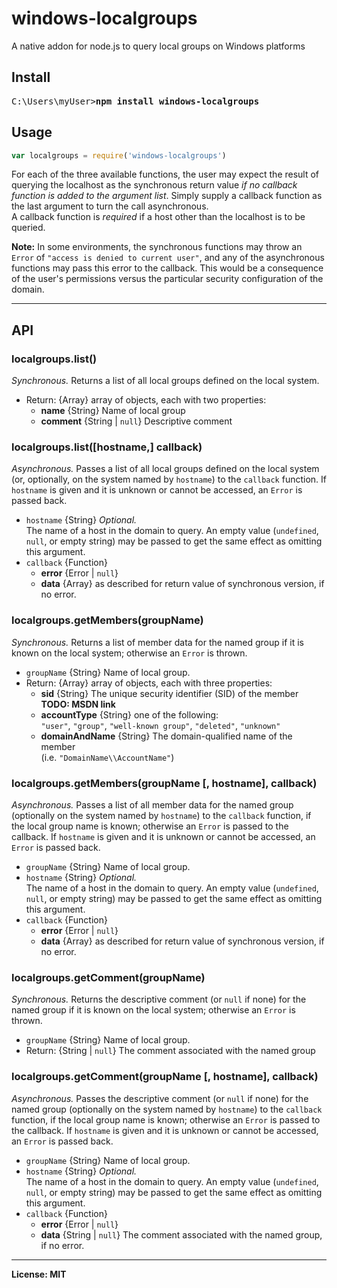 # windows-localgroups
A native addon for node.js to query local groups on Windows platforms

## Install
<pre>
C:\Users\myUser><b>npm install windows-localgroups</b>
</pre>

## Usage
```js
var localgroups = require('windows-localgroups')
```
For each of the three available functions, the user may expect the result of
querying the localhost as the synchronous return value *if no callback function
is added to the argument list*. Simply supply a callback function as the last
argument to turn the call asynchronous.  
A callback function is *required* if a host other than the localhost is to be
queried.  

**Note:** In some environments, the synchronous functions may throw an `Error` of
`"access is denied to current user"`, and any of the asynchronous functions may
pass this error to the callback. This would be a consequence of the user's
permissions versus the particular security configuration of the domain.

---
## API

### localgroups.list()
*Synchronous.* Returns a list of all local groups defined on the local system.
- Return: {Array} array of objects, each with two properties:  
  * **name** {String} Name of local group
  * **comment** {String | `null`} Descriptive comment

### localgroups.list([hostname,] callback)
*Asynchronous.* Passes a list of all local groups defined on the local system
(or, optionally, on the system named by `hostname`) to the `callback` function.
If `hostname` is given and it is unknown or cannot be accessed, an `Error` is
passed back.
- `hostname` {String} *Optional.*  
  The name of a host in the domain to query. An empty value (`undefined`, `null`,
  or empty string) may be passed to get the same effect as omitting this argument.
- `callback` {Function}  
  * **error** {Error | `null`}
  * **data** {Array} as described for return value of synchronous version,
  if no error.

### localgroups.getMembers(groupName)
*Synchronous.* Returns a list of member data for the named group if it is known
on the local system; otherwise an `Error` is thrown.
- `groupName` {String} Name of local group.
- Return: {Array} array of objects, each with three properties:  
  * **sid** {String} The unique security identifier (SID) of the member **TODO: MSDN link**
  * **accountType** {String} one of the following:  
    `"user"`, `"group"`, `"well-known group"`, `"deleted"`, `"unknown"`
  * **domainAndName** {String} The domain-qualified name of the member  
    (i.e. `"DomainName\\AccountName"`)

### localgroups.getMembers(groupName [, hostname], callback)
*Asynchronous.* Passes a list of all member data for the named group (optionally
on the system named by `hostname`) to the `callback` function, if the local group
name is known; otherwise an `Error` is passed to the callback. If `hostname` is
given and it is unknown or cannot be accessed, an `Error` is passed back.
- `groupName` {String} Name of local group.
- `hostname` {String} *Optional.*  
  The name of a host in the domain to query. An empty value (`undefined`, `null`,
  or empty string) may be passed to get the same effect as omitting this argument.
- `callback` {Function}  
  * **error** {Error | `null`}
  * **data** {Array} as described for return value of synchronous version,
    if no error.

### localgroups.getComment(groupName)
*Synchronous.* Returns the descriptive comment (or `null` if none) for the named
group if it is known on the local system; otherwise an `Error` is thrown.
- `groupName` {String} Name of local group.
- Return: {String | `null`} The comment associated with the named group

### localgroups.getComment(groupName [, hostname], callback)
*Asynchronous.* Passes the descriptive comment (or `null` if none) for the named
group (optionally on the system named by `hostname`) to the `callback` function,
if the local group name is known; otherwise an `Error` is passed to the callback.
If `hostname` is given and it is unknown or cannot be accessed, an `Error` is
passed back.
- `groupName` {String} Name of local group.
- `hostname` {String} *Optional.*  
  The name of a host in the domain to query. An empty value (`undefined`, `null`,
  or empty string) may be passed to get the same effect as omitting this argument.
- `callback` {Function}  
  * **error** {Error | `null`}
  * **data** {String | `null`} The comment associated with the named group,
    if no error.

------

**License: MIT**

